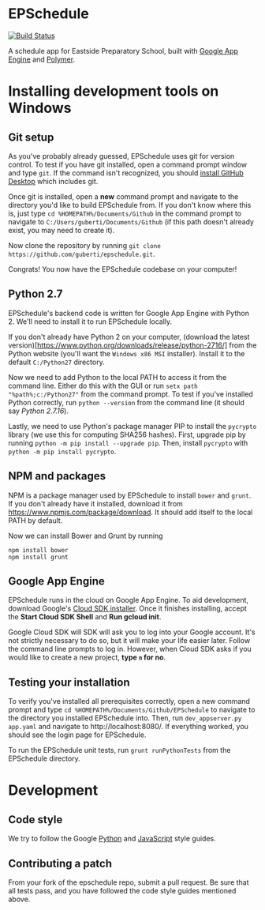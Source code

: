 # EPSchedule

[![Build Status](https://travis-ci.org/guberti/epschedule.svg?branch=master)](https://travis-ci.org/guberti/epschedule)

A schedule app for Eastside Preparatory School, built with [Google App Engine](https://cloud.google.com/appengine) and [Polymer](https://polymer-project.org).

# Installing development tools on Windows

## Git setup
As you've probably already guessed, EPSchedule uses git for version control. To test if you have git installed, open a command prompt window and type `git`. If the command isn't recognized, you should [install GitHub Desktop](https://desktop.github.com/) which includes git.

Once git is installed, open a **new** command prompt and navigate to the directory you'd like to build EPSchedule from. If you don't know where this is, just type `cd %HOMEPATH%/Documents/Github` in the command prompt to navigate to `C:/Users/guberti/Documents/Github` (if this path doesn't already exist, you may need to create it).

Now clone the repository by running `git clone https://github.com/guberti/epschedule.git`.

Congrats! You now have the EPSchedule codebase on your computer!

## Python 2.7
EPSchedule's backend code is written for Google App Engine with Python 2. We'll need to install it to run EPSchedule locally.

If you don't already have Python 2 on your computer, (download the latest version)[https://www.python.org/downloads/release/python-2716/] from the Python website (you'll want the `Windows x86 MSI` installer). Install it to the default `C:/Python27` directory.

Now we need to add Python to the local PATH to access it from the command line. Either do this with the GUI or run `setx path "%path%;c:/Python27"` from the command prompt. To test if you've installed Python correctly, run `python --version` from the command line (it should say *Python 2.7.16*).

Lastly, we need to use Python's package manager PIP to install the `pycrypto` library (we use this for computing SHA256 hashes). First, upgrade pip by running `python -m pip install --upgrade pip`. Then, install `pycrypto` with `python -m pip install pycrypto`.

## NPM and packages
NPM is a package manager used by EPSchedule to install `bower` and `grunt`. If you don't already have it installed, download it from https://www.npmjs.com/package/download. It should add itself to the local PATH by default.

Now we can install Bower and Grunt by running
```
npm install bower
npm install grunt
```

## Google App Engine

EPSchedule runs in the cloud on Google App Engine. To aid development, download Google's [Cloud SDK installer](https://dl.google.com/dl/cloudsdk/channels/rapid/GoogleCloudSDKInstaller.exe). Once it finishes installing, accept the **Start Cloud SDK Shell** and **Run gcloud init**. 

Google Cloud SDK will SDK will ask you to log into your Google account. It's not strictly necessary to do so, but it will make your life easier later. Follow the command line prompts to log in. However, when Cloud SDK asks if you would like to create a new project, **type `n` for no**.

## Testing your installation

To verify you've installed all prerequisites correctly, open a new command prompt and type `cd %HOMEPATH%/Documents/Github/EPSchedule` to navigate to the directory you installed EPSchedule into. Then, run `dev_appserver.py app.yaml` and navigate to http://localhost:8080/. If everything worked, you should see the login page for EPSchedule.

To run the EPSchedule unit tests, run `grunt runPythonTests` from the EPSchedule directory.

# Development

## Code style
We try to follow the Google [Python](https://google-styleguide.googlecode.com/svn/trunk/pyguide.html) and [JavaScript](https://google.github.io/styleguide/javascriptguide.xml) style guides.

## Contributing a patch
From your fork of the epschedule repo, submit a pull request. Be sure that all tests pass, and you have followed the code style guides mentioned above.
